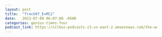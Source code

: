 ```yaml
---
layout: post
title:  "Track07_E=MC2"
date:   2023-07-09 06:07:00 -0500
categories: genius-times-four
podcast_link: https://nilbus-podcasts.s3.us-east-2.amazonaws.com/the-well-trained-mind/Genius%20Times%20Four/Track07_E=MC2.mp3
---
```

